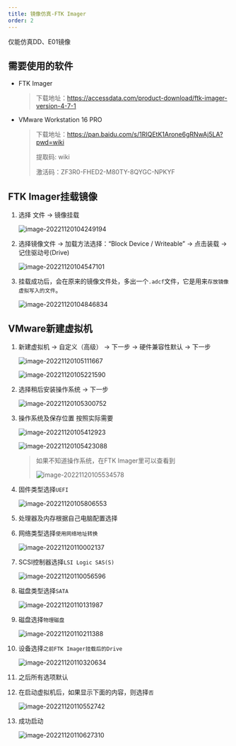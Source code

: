 ```yaml
---
title: 镜像仿真-FTK Imager
order: 2
---
```


仅能仿真DD、E01镜像

## 需要使用的软件

* FTK Imager

  > 下载地址：https://accessdata.com/product-download/ftk-imager-version-4-7-1

* VMware Workstation 16 PRO

  > 下载地址：https://pan.baidu.com/s/1RIQEtK1Arone6gRNwAj5LA?pwd=wiki
  >
  > 提取码: wiki
  >
  > 激活码：ZF3R0-FHED2-M80TY-8QYGC-NPKYF

## FTK Imager挂载镜像

1. 选择 文件 -> 镜像挂载

   ![image-20221120104249194](https://bu.dusays.com/2022/11/20/637994235bb38.png)

2. 选择镜像文件 -> 加载方法选择：“Block Device / Writeable” -> 点击装载 -> 记住驱动号(Drive)

   ![image-20221120104547101](https://bu.dusays.com/2022/11/20/637994d51f3a2.png)

3. 挂载成功后，会在原来的镜像文件处，多出一个`.adcf`文件，它是用来`存放镜像虚拟写入的文件`。

   ![image-20221120104846834](https://bu.dusays.com/2022/11/20/63799588b8bac.png)

## VMware新建虚拟机

1. 新建虚拟机 -> 自定义（高级） -> 下一步 -> 硬件兼容性默认 -> 下一步

   ![image-20221120105111667](https://bu.dusays.com/2022/11/20/6379961985ba3.png)

   ![image-20221120105221590](https://bu.dusays.com/2022/11/20/6379965f9b848.png)

2. 选择稍后安装操作系统 -> 下一步

   ![image-20221120105300752](https://bu.dusays.com/2022/11/20/63799686b1745.png)

3. 操作系统及保存位置 按照实际需要

   ![image-20221120105412923](https://bu.dusays.com/2022/11/20/637996cecf8a1.png)

   ![image-20221120105423088](https://bu.dusays.com/2022/11/20/637996d9033b5.png)

   

   > 如果不知道操作系统，在FTK Imager里可以查看到
   >
   > ![image-20221120105534578](https://bu.dusays.com/2022/11/20/63799720790c3.png)

4. 固件类型选择`UEFI`

   ![image-20221120105806553](https://bu.dusays.com/2022/11/20/637997b867b11.png)

5. 处理器及内存根据自己电脑配置选择

6. 网络类型选择`使用网络地址转换`

   ![image-20221120110002137](https://bu.dusays.com/2022/11/20/6379982c05bfd.png)

7. SCSI控制器选择`LSI Logic SAS(S)`

   ![image-20221120110056596](https://bu.dusays.com/2022/11/20/637998627c31f.png)

8. 磁盘类型选择`SATA`

   ![image-20221120110131987](https://bu.dusays.com/2022/11/20/63799885d10ca.png)

9. 磁盘选择`物理磁盘`

   ![image-20221120110211388](https://bu.dusays.com/2022/11/20/637998ad561fb.png)

10. 设备选择`之前FTK Imager挂载后的Drive`

    ![image-20221120110320634](https://bu.dusays.com/2022/11/20/637998f2811da.png)

11. 之后所有选项默认

12. 在启动虚拟机后，如果显示下面的内容，则选择`否`

    ![image-20221120110552742](https://bu.dusays.com/2022/11/20/6379998a9f876.png)

13. 成功启动

    ![image-20221120110627310](https://bu.dusays.com/2022/11/20/637999af27678.png)